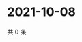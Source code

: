 # 2021-10-08

共 0 条

<!-- BEGIN WEIBO -->
<!-- 最后更新时间 Fri Oct 08 2021 01:12:46 GMT+0800 (China Standard Time) -->

<!-- END WEIBO -->
